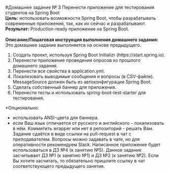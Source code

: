 #Домашнее задание № 3
Перенести приложение для тестирования студентов на Spring Boot
<br>
<b>Цель:</b> использовать возможности Spring Boot, чтобы разрабатывать современные приложения, так, как их сейчас и разрабатывают.
<br>
<b>Результат:</b> Production-ready приложение на Spring Boot.
<br><br>
<b>Описание/Пошаговая инструкция выполнения домашнего задания:</b>
<br>Это домашнее задание выполняется на основе предыдущего.
<br>
<ol start="1">
<li>Создать проект, используя Spring Boot Initializr (https://start.spring.io).
<li>Перенести приложение проведения опросов из прошлого домашнего задания.
<li>Перенести все свойства в application.yml.
<li>Локализовать выводимые сообщения и вопросы (в CSV-файле). MessageSource должен быть из автоконфигурации Spring Boot.
<li>Сделать собственный баннер для приложения.
<li>Перенести тесты и использовать spring-boot-test-starter для тестирования.
</ol>
*Опционально:
<ul>
<li>использовать ANSI-цвета для баннера.
<li>если Ваш язык отличается от русского и английского - локализовать в нём. Коммитить wrapper или нет в репозиторий - решать Вам. Задание сдаётся в виде ссылки на pull-request в чат с преподавателем. Вопросы можно задавать в чате, но для оперативности рекомендуем Slack. Написанное приложение будет использоваться в ДЗ №4 (к занятию №5). Данное задание засчитывает ДЗ №1 (к занятию №1) и ДЗ №2 (к занятию №2). Если Вы хотите засчитать, то обязательно пришлите ссылку в чат соответствующего предыдущего занятия.
</ul>
